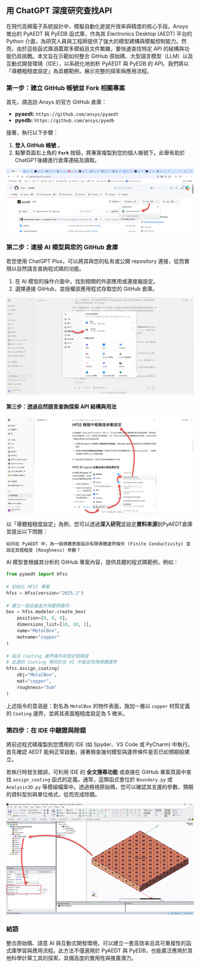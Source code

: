 ## 用 ChatGPT 深度研究查找API

在現代高頻電子系統設計中，模擬自動化是提升效率與精度的核心手段。Ansys 推出的 PyAEDT 與 PyEDB 函式庫，作為其 Electronics Desktop (AEDT) 平台的 Python 介面，為研究人員與工程師提供了強大的模型建構與模擬控制能力。然而，由於這些函式庫涵蓋眾多模組且文件繁雜，要快速查找特定 API 的結構與功能仍具挑戰。本文旨在示範如何整合 GitHub 原始碼、大型語言模型（LLM）以及互動式開發環境（IDE），以系統化地剖析 PyAEDT 與 PyEDB 的 API。我們將以「導體粗糙度設定」為具體範例，展示完整的探索與應用流程。


### **第一步：建立 GitHub 帳號並 Fork 相關專案**

首先，請造訪 Ansys 的官方 GitHub 倉庫：

*   **pyaedt:** `https://github.com/ansys/pyaedt`
*   **pyedb:** `https://github.com/ansys/pyedb`

接著，執行以下步驟：

1.  **登入 GitHub 帳號** 。
2.  點擊頁面右上角的 **`Fork`** 按鈕，將專案複製到您的個人帳號下。此舉有助於ChatGPT後續進行倉庫連結及讀取。

![2025-07-26_21-32-48](/assets/2025-07-26_21-32-48.png)

### **第二步：連接 AI 模型與您的 GitHub 倉庫**

若您使用 ChatGPT Plus，可以將其與您的私有或公開 repository 連接，從而實現以自然語言查詢程式碼的功能。

1.  在 AI 模型的操作介面中，找到相關的外部應用或連接器設定。
2.  選擇連接 GitHub，並授權該應用程式存取您的 GitHub 倉庫。


![2025-07-26_21-34-25](/assets/2025-07-26_21-34-25.png)
#### **第三步：透過自然語言查詢探索 API 結構與用法**

![2025-07-26_21-35-49](/assets/2025-07-26_21-35-49.png)

以「導體粗糙度設定」為例，您可以透過**深入研究**並設定**資料來源**到PyAEDT倉庫並提出以下問題：

```
如何在 PyAEDT 中，為一個導體表面指派有限導體邊界條件 (Finite Conductivity) 並設定其粗糙度 (Roughness) 參數？
```

AI 模型會根據其分析的 GitHub 專案內容，提供具體的程式碼範例，例如：

```python
from pyaedt import Hfss

# 初始化 HFSS 專案
hfss = Hfss(version="2025.1")

# 建立一個金屬盒作為範例幾何
box = hfss.modeler.create_box(
    position=[0, 0, 0],
    dimensions_list=[10, 10, 1],
    name="MetalBox",
    matname="copper"
)

# 指派 Coating 邊界條件並設定粗糙度
# 此處的 Coating 等同於在 UI 中設定有限導體邊界
hfss.assign_coating(
    obj="MetalBox",
    mat="copper",
    roughness="5um"
)
```

上述指令的意涵是：對名為 `MetalBox` 的物件表面，施加一層以 `copper` 材質定義的 `Coating` 邊界，並將其表面粗糙度設定為 5 微米。



### **第四步：在 IDE 中驗證與除錯**

將前述程式碼複製到您慣用的 IDE (如 Spyder、VS Code 或 PyCharm) 中執行。首先確認 AEDT 能夠正常啟動，接著檢查幾何模型與邊界條件是否已如預期般建立。

若執行時發生錯誤，可利用 IDE 的 **全文搜尋功能** 或直接在 GitHub 專案頁面中查找 `assign_coating` 函式的定義。通常，這類函式會位於 `Boundary.py` 或 `Analysis3D.py` 等模組檔案中。透過檢視原始碼，您可以確認其支援的參數、預期的資料型別與單位格式，從而完成除錯。

![2025-07-26_21-39-19](/assets/2025-07-26_21-39-19.png)

### **結語**

整合原始碼、語意 AI 與互動式開發環境，可以建立一套高效率且具可重複性的函式庫學習與應用流程。此方法不僅適用於 PyAEDT 與 PyEDB，也能廣泛應用於其他科學計算工具的探索，具備高度的實用性與推廣潛力。